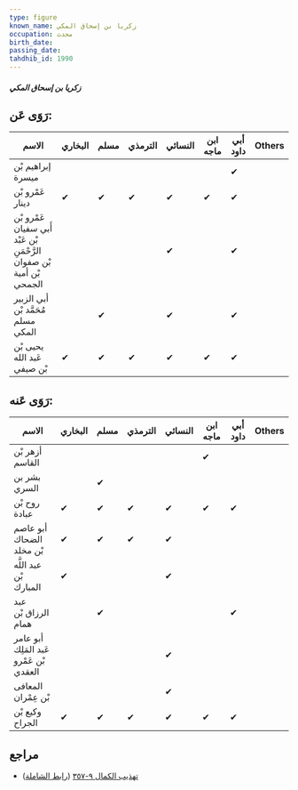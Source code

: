 ```yaml
---
type: figure
known_name: زكريا بن إسحاق المكي
occupation: محدث
birth_date:
passing_date:
tahdhib_id: 1990
---
```

##### زكريا بن إسحاق المكي

## رَوَى عَن:
| الاسم                                                                 | البخاري | مسلم | الترمذي | النسائي | ابن ماجه | أبي داود | Others |
| --------------------------------------------------------------------- | ------- | ---- | ------- | ------- | -------- | -------- | ------ |
| إبراهيم بْن ميسرة                                                     |         |      |         |         |          | ✔        |        |
| عَمْرو بْن دينار                                                      | ✔       | ✔    | ✔       | ✔       | ✔        | ✔        |        |
| عَمْرو بْن أَبي سفيان بْن عَبْد الرَّحْمَنِ بْن صفوان بْن أمية الجمحي |         |      |         | ✔       |          | ✔        |        |
| أبي الزبير مُحَمَّد بْن مسلم المكي                                    |         | ✔    |         | ✔       |          | ✔        |        |
| يحيى بْن عَبد الله بْن صيفي                                           | ✔       | ✔    | ✔       | ✔       | ✔        | ✔        |        |
## رَوَى عَنه:
| الاسم                                   | البخاري | مسلم | الترمذي | النسائي | ابن ماجه | أبي داود | Others |
| --------------------------------------- | ------- | ---- | ------- | ------- | -------- | -------- | ------ |
| أزهر بْن القاسم                         |         |      |         |         | ✔        |          |        |
| بشر بن السري                            |         | ✔    |         |         |          |          |        |
| روح بْن عبادة                           | ✔       | ✔    | ✔       | ✔       | ✔        | ✔        |        |
| أبو عاصم الضحاك بْن مخلد                | ✔       | ✔    | ✔       | ✔       |          |          |        |
| عبد اللَّه بْن المبارك                  | ✔       |      |         | ✔       |          |          |        |
| عبد الرزاق بْن همام                     |         | ✔    |         |         |          | ✔        |        |
| أبو عامر عَبد المَلِك بْن عَمْرو العقدي |         |      |         | ✔       |          |          |        |
| المعافى بْن عِمْران                     |         |      |         | ✔       |          |          |        |
| وكيع بْن الجراح                         | ✔       | ✔    | ✔       | ✔       | ✔        | ✔        |        |
## مراجع
- [تهذيب الكمال ٩-٣٥٧](obsidian://open?vault=Tahdhib-al-Kamal&file=Figures/١٩٩٠-زكريا%20بن%20إسحاق%20المكي) ([رابط الشاملة](https://shamela.ws/book/3722/4597))